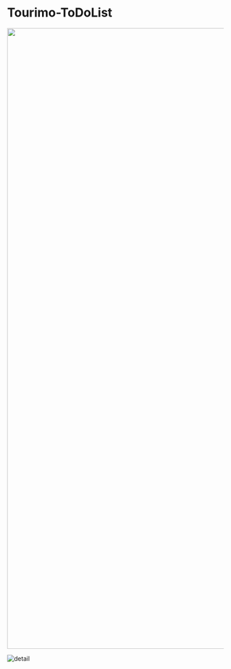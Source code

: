 # Tourimo-ToDoList

<img src="https://user-images.githubusercontent.com/70535911/91821403-bca73b00-ec4b-11ea-8af8-838ddecbb91e.png" height="1440" width="2560">


![detail](https://user-images.githubusercontent.com/70535911/91821403-bca73b00-ec4b-11ea-8af8-838ddecbb91e.png)
